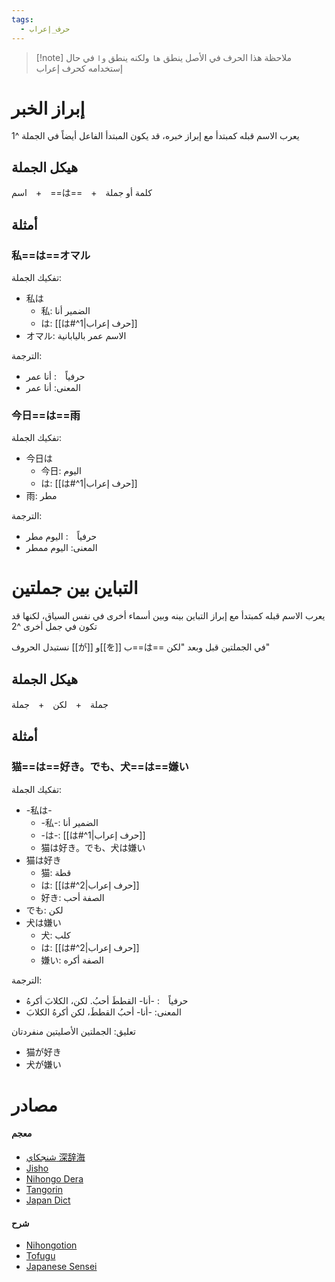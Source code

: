 ```yaml
---
tags:
  - حرف_إعراب
---
```

> [!note] ملاحظة
> هذا الحرف في الأصل ينطق `ها` ولكنه ينطق `وا` في حال إستخدامه كحرف إعراب
# إبراز الخبر
يعرب الاسم قبله كمبتدأ مع إبراز خبره، قد يكون المبتدأ الفاعل أيضاً في الجملة ^1
## هيكل الجملة
اسم　+　==は==　+　كلمة أو جملة
## أمثلة
### 私==は==オマル
تفكيك الجملة:
- 私は
	- 私: الضمير أنا
	- は: [[は#^1|حرف إعراب]]
- オマル: الاسم عمر باليابانية

الترجمة:
- حرفياً　: أنا عمر
- المعنى: أنا عمر
### 今日==は==雨
تفكيك الجملة:
- 今日は
	- 今日: اليوم
	- は: [[は#^1|حرف إعراب]]
- 雨: مطر

الترجمة:
- حرفياً　: اليوم مطر
- المعنى: اليوم ممطر
# التباين بين جملتين
يعرب الاسم قبله كمبتدأ مع إبراز التباين بينه وبين أسماء أخرى في نفس السياق، لكنها قد تكون في جمل أخرى ^2

نستبدل الحروف [[が]] و[[を]] ب==は== في الجملتين قبل وبعد "لكن"
## هيكل الجملة
جملة　+　لكن　+　جملة
## أمثلة
### 猫==は==好き。でも、犬==は==嫌い
تفكيك الجملة:
- -私は-
	- -私-: الضمير أنا
	- -は-: [[は#^1|حرف إعراب]]
	- 猫は好き。でも、犬は嫌い
- 猫は好き
	- 猫: قطة
	- は: [[は#^2|حرف إعراب]]
	- 好き: الصفة أحب
- でも: لكن
- 犬は嫌い
	- 犬: كلب
	- は: [[は#^2|حرف إعراب]]
	- 嫌い: الصفة أكره

الترجمة:
- حرفياً　: -أنا- القططَ أحبُ. لكن، الكلابَ أكرهُ
- المعنى: -أنا- أحبُ القططَ، لكن أكرهُ الكلابَ

تعليق: الجملتين الأصليتين منفردتان
- 猫が好き
- 犬が嫌い
# مصادر
#### معجم
- [شنجكاي 深辞海](https://shinjikai.app/#/word/10846)
- [Jisho](https://jisho.org/word/%E3%81%AF)
- [Nihongo Dera](https://nihongodera.com/dictionary/jpen/%E3%81%AF-1)
- [Tangorin](https://tangorin.com/definition/%E3%81%AF)
- [Japan Dict](https://japandict.com/%E3%81%AF)
#### شرح
- [Nihongotion](https://nihongotion.com/grammars/particle-wa)
- [Tofugu](https://tofugu.com/japanese-grammar/particle-wa)
- [Japanese Sensei](https://senseijapanese.com/beginning-with-japanese/japanese-particles-the-topic-of-a-sentence-with-%E3%81%AF)